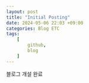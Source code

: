 ```yaml
---
layout: post
title: "Initial Posting"
date: 2024-05-06 22:03 +09:00
categories: Blog ETC
tags:
    [
        github,
        blog
    ]
---
```


블로그 개설 완료